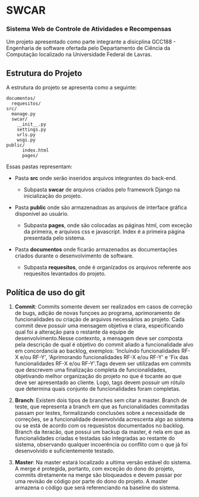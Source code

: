 # SWCAR
### Sistema Web de Controle de Atividades e Recompensas
Um projeto apresentado como parte integrante a disicplina GCC188 - Engenharia de software ofertada pelo Departamento de Ciência da Computação localizado na Universidade Federal de Lavras.

## Estrutura do Projeto

A estrutura do projeto se apresenta como a seguinte:

```
documentos/
  requesitos/
src/
  manage.py
  swcar/
    __init__.py
    settings.py
    urls.py
    wsgi.py
public/
      index.html
      pages/ 
```
Essas pastas representam:
* Pasta **src** onde serão inseridos arquivos integrantes do back-end.
  * Subpasta **swcar** de arquivos criados pelo framework Django na inicialização do projeto.
  
* Pasta **public** onde são armazenadoas as arquivos de interface gráfica disponível ao usuário.
  * Subpasta **pages**, onde são colocadas as páginas html, com exceção da primeira, e arquivos css e javascript. Index é a primeira página presentada pelo sistema.
  
* Pasta **documentos** onde ficarão armazenados as documentações criados durante o desenvolvimento de software.
  * Subpasta **requesitos**, onde é organizados os arquivos referente aos requesitos levantados do projeto.
   
##  Política de uso do git

1. **Commit**: Commits somente devem ser realizados em casos de correção de bugs, adição de novas funçoes ao programa, aprimoramento de funcionalidades ou criação de arquivos necessários ao projeto. Cada commit deve possuir uma mensagem objetiva e clara, especificando qual foi a alteração para o restante da equipe de desenvolvimento.Nesse contexnto, a mensagem deve ser composta pela descrição de qual é objetivo do commit aliado a funcionalidade alvo em concordancia ao backlog, exemplos: 'Incluindo funcionalidades RF-X e/ou RF-Y', 'Aprimorando funcionalidades RF-X e/ou RF-Y' e 'Fix das funcionalidades RF-X e/ou RF-Y'.Tags devem ser utilizadas em commits que descrevem uma finalização completa de funcionalidades, objetivando melhor organização do projeto no que é tocante ao que deve ser apresentado ao cliente. Logo, tags devem possuir um rótulo que determina quais conjunto de funcionalidades foram completas.

2. **Branch**: Existem dois tipos de branches sem citar a master. Branch de teste, que representa a branch em que as funcionalidades commitadas passam por testes, formalizando conclusões sobre a necessidade de correções,  se a funcionalidade desenvolvida acrescenta algo ao sistema ou se está de acordo com os requesistos documentados no backlog. Branch da iteracão, que possui um backup da master, é nela em que as funcionalidades criadas e testadas são integradas ao restante do sistema, observando qualquer incoerência ou conflito com o que já foi desenvolvido e suficientemente testado. 

3. **Master**: Na master estará localizado a ultima versão estável do sistema. A merge é protegida, portanto, com exceção do dono do projeto, commits diretamente na merge são bloqueados e devem passar por uma revisão de código por parte do dono do projeto. A master armazena o código que será referenciando na baseline do sistema.
